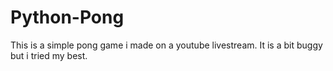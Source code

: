 # Python-Pong

This is a simple pong game i made on a youtube livestream. It is a bit buggy but i tried my best.
